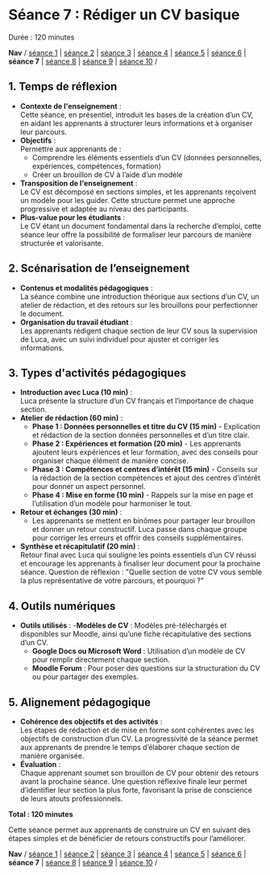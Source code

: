 # Séance 7 : Rédiger un CV basique
Durée : 120 minutes

**Nav** / [séance 1](seance1.md) | [séance 2](seance2.md) | [séance 3](seance3.md) | [séance 4](seance4.md) | [séance 5](seance5.md) | [séance 6](seance6.md) | **séance 7** | [séance 8](seance8.md) | [séance 9](seance9.md) | [séance 10](seance10.md) /

## 1. Temps de réflexion
- **Contexte de l'enseignement** :<br>
Cette séance, en présentiel, introduit les bases de la création d’un CV, en aidant les apprenants à structurer leurs informations et à organiser leur parcours.
- **Objectifs** :<br>
Permettre aux apprenants de :
  - Comprendre les éléments essentiels d’un CV (données personnelles, expériences, compétences, formation)
  - Créer un brouillon de CV à l’aide d’un modèle
- **Transposition de l'enseignement** :<br>
Le CV est décomposé en sections simples, et les apprenants reçoivent un modèle pour les guider. Cette structure permet une approche progressive et adaptée au niveau des participants.
- **Plus-value pour les étudiants** :<br>
Le CV étant un document fondamental dans la recherche d’emploi, cette séance leur offre la possibilité de formaliser leur parcours de manière structurée et valorisante.

## 2. Scénarisation de l’enseignement
- **Contenus et modalités pédagogiques** :<br>
La séance combine une introduction théorique aux sections d’un CV, un atelier de rédaction, et des retours sur les brouillons pour perfectionner le document.
- **Organisation du travail étudiant** :<br>
Les apprenants rédigent chaque section de leur CV sous la supervision de Luca, avec un suivi individuel pour ajuster et corriger les informations.

## 3. Types d'activités pédagogiques
- **Introduction avec Luca (10 min)** :<br>
Luca présente la structure d’un CV français et l’importance de chaque section.
- **Atelier de rédaction (60 min)** :
  - **Phase 1 : Données personnelles et titre du CV (15 min)** - Explication et rédaction de la section données personnelles et d’un titre clair.
  - **Phase 2 : Expériences et formation (20 min)** - Les apprenants ajoutent leurs expériences et leur formation, avec des conseils pour organiser chaque élément de manière concise.
  - **Phase 3 : Compétences et centres d’intérêt (15 min)** - Conseils sur la rédaction de la section compétences et ajout des centres d’intérêt pour donner un aspect personnel.
  - **Phase 4 : Mise en forme (10 min)** - Rappels sur la mise en page et l’utilisation d’un modèle pour harmoniser le tout.
- **Retour et échanges (30 min)** :
  - Les apprenants se mettent en binômes pour partager leur brouillon et donner un retour constructif. Luca passe dans chaque groupe pour corriger les erreurs et offrir des conseils supplémentaires.
- **Synthèse et récapitulatif (20 min)** :<br>
Retour final avec Luca qui souligne les points essentiels d’un CV réussi et encourage les apprenants à finaliser leur document pour la prochaine séance. Question de réflexion : "Quelle section de votre CV vous semble la plus représentative de votre parcours, et pourquoi ?"

## 4. Outils numériques
- **Outils utilisés** :
  -**Modèles de CV** : Modèles pré-téléchargés et disponibles sur Moodle, ainsi qu’une fiche récapitulative des sections d’un CV.
  - **Google Docs ou Microsoft Word** : Utilisation d’un modèle de CV pour remplir directement chaque section.
  - **Moodle Forum** : Pour poser des questions sur la structuration du CV ou pour partager des exemples.

## 5. Alignement pédagogique
- **Cohérence des objectifs et des activités** :<br>
Les étapes de rédaction et de mise en forme sont cohérentes avec les objectifs de construction d’un CV. La progressivité de la séance permet aux apprenants de prendre le temps d’élaborer chaque section de manière organisée.
- **Évaluation** :<br>
Chaque apprenant soumet son brouillon de CV pour obtenir des retours avant la prochaine séance. Une question réflexive finale leur permet d’identifier leur section la plus forte, favorisant la prise de conscience de leurs atouts professionnels.

__Total : 120 minutes__

Cette séance permet aux apprenants de construire un CV en suivant des étapes simples et de bénéficier de retours constructifs pour l’améliorer.

**Nav** / [séance 1](seance1.md) | [séance 2](seance2.md) | [séance 3](seance3.md) | [séance 4](seance4.md) | [séance 5](seance5.md) | [séance 6](seance6.md) | **séance 7** | [séance 8](seance8.md) | [séance 9](seance9.md) | [séance 10](seance10.md) /